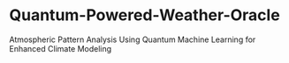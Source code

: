 # Quantum-Powered-Weather-Oracle

 Atmospheric Pattern Analysis Using Quantum Machine Learning for Enhanced Climate Modeling
